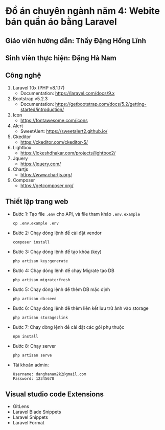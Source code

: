 # Đồ án chuyên ngành năm 4: Webite bán quần áo bằng Laravel
## Giáo viên hướng dẫn: Thầy Đặng Hồng Lĩnh
## Sinh viên thực hiện: Đặng Hà Nam
## Công nghệ
1. Laravel 10x (PHP v8.1.17)
    - Documentation: https://laravel.com/docs/9.x
2. Bootstrap v5.2.3
    - Documentation: https://getbootstrap.com/docs/5.2/getting-started/introduction/
3. Icon
    - https://fontawesome.com/icons
4. Alert
    - SweetAlert: https://sweetalert2.github.io/
5. Ckeditor
    - https://ckeditor.com/ckeditor-5/
6. Lightbox
    - https://lokeshdhakar.com/projects/lightbox2/
7. Jquery
    - https://jquery.com/
8. Chartjs
    - https://www.chartjs.org/
9. Composer
    - https://getcomposer.org/
    
## Thiết lập trang web
- Bước 1: Tạo file `.env` cho API, và file tham khảo `.env.example`
    ```
    cp .env.example .env
    ```
- Bước 2: Chạy dòng lệnh để cài đặt vendor
    ```
    composer install
    ```
- Bước 3: Chạy dòng lệnh để tạo khóa (key)
    ```
    php artisan key:generate
    ```
- Bước 4: Chạy dòng lệnh để chạy Migrate tạo DB
    ```
    php artisan migrate:fresh
    ```
- Bước 5: Chạy dòng lệnh để thêm DB mặc định
    ```
    php artisan db:seed
    ```
- Bước 6: Chạy dòng lệnh để thêm liên kết lưu trữ ảnh vào storage
    ```
    php artisan storage:link
    ```
- Bước 7: Chạy dòng lệnh để cài đặt các gói phụ thuộc 
    ```
    npm install
    ```

- Bước 8: Chạy server
    ```
    php artisan serve 

    ```
- Tài khoản admin:
     ```
    Username: danghanam2k2@gmail.com
    Password: 12345678
    ```

## Visual studio code Extensions
- GitLens
- Laravel Blade Snippets
- Laravel Snippets
- Laravel Format
